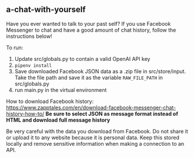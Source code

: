 ## a-chat-with-yourself

Have you ever wanted to talk to your past self? If you use Facebook Messenger to chat and have a good amount of chat history, follow the instructions below!

To run:

1. Update src/globals.py to contain a valid OpenAI API key
2. `pipenv install`
3. Save downloaded Facebook JSON data as a .zip file in src/store/input. Take the file path and save it as the variable `RAW_FILE_PATH` in src/globals.py
4. run main.py in the virtual environment

How to download Facebook history: https://www.zapptales.com/en/download-facebook-messenger-chat-history-how-to/
**Be sure to select JSON as message format instead of HTML and download full message history**

Be very careful with the data you download from Facebook. Do not share it or upload it to any website because it is personal data. Keep this stored locally and remove sensitive information when making a connection to an API.
